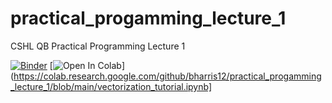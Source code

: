 # practical_progamming_lecture_1
CSHL QB Practical Programming Lecture 1

[![Binder](https://mybinder.org/badge_logo.svg)](https://mybinder.org/v2/gh/bharris12/practical_progamming_lecture_1/master)
[![Open In Colab](https://colab.research.google.com/assets/colab-badge.svg)](https://colab.research.google.com/github/bharris12/practical_progamming_lecture_1/blob/main/vectorization_tutorial.ipynb]
